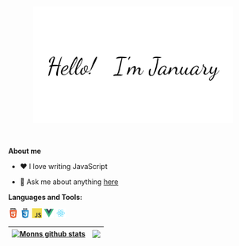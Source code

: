 <p align="center"><img width="80%" src="./images/hello.jpg" /></p>

<br />

**About me**

- ❤️ I love writing JavaScript  
  
- 💬 Ask me about anything [here](https://github.com/Moons99/Moons99/issues)

**Languages and Tools:**  

<code><img height="20" src="https://raw.githubusercontent.com/github/explore/80688e429a7d4ef2fca1e82350fe8e3517d3494d/topics/html/html.png"></code>
<code><img height="20" src="https://raw.githubusercontent.com/github/explore/80688e429a7d4ef2fca1e82350fe8e3517d3494d/topics/css/css.png"></code>
<code><img height="20" src="https://raw.githubusercontent.com/github/explore/80688e429a7d4ef2fca1e82350fe8e3517d3494d/topics/javascript/javascript.png"></code>
<code><img height="20" src="https://raw.githubusercontent.com/github/explore/80688e429a7d4ef2fca1e82350fe8e3517d3494d/topics/vue/vue.png"></code>
<code><img height="20" src="https://raw.githubusercontent.com/github/explore/80688e429a7d4ef2fca1e82350fe8e3517d3494d/topics/react/react.png"></code>


| <a href="https://github.com/Moons99"><img align="center" src="https://github-readme-stats.vercel.app/api?username=Moons99&show_icons=true&include_all_commits=true&theme=buefy&hide_border=true" alt="Monns github stats" /></a> | <a href="https://github.com/Moons99"><img align="center" src="https://github-readme-stats.vercel.app/api/top-langs/?username=Moons99&layout=compact&theme=buefy&hide_border=true" /></a> |
| ------------- | ------------- |

